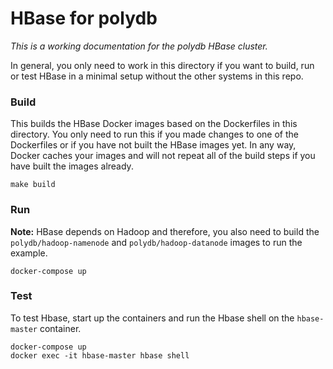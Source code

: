 # HBase for polydb

*This is a working documentation for the polydb HBase cluster.*

In general, you only need to work in this directory if you want to build, run or test HBase in a minimal setup without the other systems in this repo.

### Build
This builds the HBase Docker images based on the Dockerfiles in this directory. You only need to run this if you made changes to one of the Dockerfiles or if you have not built the HBase images yet. In any way, Docker caches your images and will not repeat all of the build steps if you have built the images already.
```
make build
```

### Run
**Note:** HBase depends on Hadoop and therefore, you also need to build the `polydb/hadoop-namenode` and `polydb/hadoop-datanode` images to run the example.
```
docker-compose up
```

### Test
To test Hbase, start up the containers and run the Hbase shell on the `hbase-master` container.
```
docker-compose up
docker exec -it hbase-master hbase shell
```